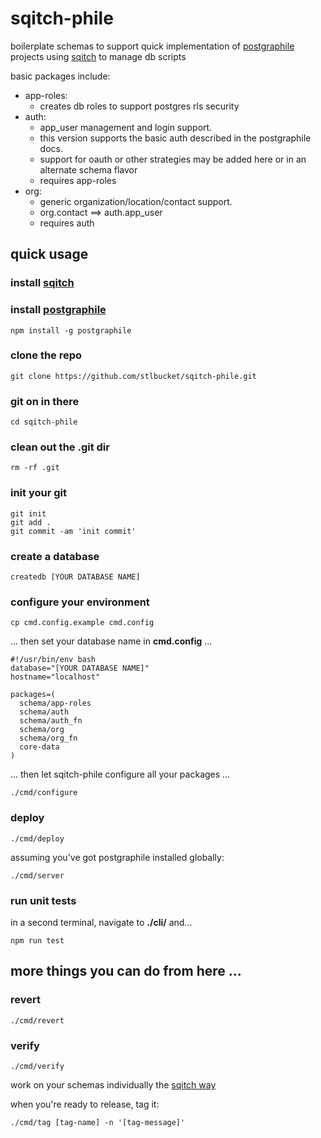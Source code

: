 # sqitch-phile #

<p>
  boilerplate schemas to support quick implementation 
  of <a href="https://www.graphile.org/postgraphile/">postgraphile</a> projects
  using <a href="http://sqitch.org/">sqitch</a> to manage db scripts
</p>

basic packages include:
- app-roles: 
  - creates db roles to support postgres rls security
- auth: 
  - app_user management and login support.  
  - this version supports the basic auth described in the postgraphile docs.
  - support for oauth or other strategies may be added here or in an alternate schema flavor
  - requires app-roles
- org: 
  - generic organization/location/contact support.
  - org.contact ==> auth.app_user
  - requires auth
  

## quick usage ##
### install <a href="http://sqitch.org/">sqitch</a> ###

### install <a href="https://www.graphile.org/postgraphile/">postgraphile</a> ###
```$xslt
npm install -g postgraphile
```

### clone the repo ###
```$xslt
git clone https://github.com/stlbucket/sqitch-phile.git
```
### git on in there ###
```$xslt
cd sqitch-phile
```
### clean out the .git dir ###
```$xslt
rm -rf .git
```
### init your git ###
```$xslt
git init
git add .
git commit -am 'init commit'
```
### create a database ###
```$xslt
createdb [YOUR DATABASE NAME]
```
### configure your environment ###
```$xslt
cp cmd.config.example cmd.config
```
... then set your database name in **cmd.config** ...
```$xslt
#!/usr/bin/env bash
database="[YOUR DATABASE NAME]"
hostname="localhost"

packages=(
  schema/app-roles
  schema/auth
  schema/auth_fn
  schema/org
  schema/org_fn
  core-data
)
```
... then let sqitch-phile configure all your packages ...
```$xslt
./cmd/configure
```
### deploy ###
```$xslt
./cmd/deploy
```
assuming you've got postgraphile installed globally:
```$xslt
./cmd/server
```

### run unit tests ###
in a second terminal, navigate to **./cli/** and...
```$xslt
npm run test
```

## more things you can do from here ... ##
### revert ###
```$xslt
./cmd/revert
```
### verify ###
```$xslt
./cmd/verify
```

work on your schemas individually the <a href="https://metacpan.org/pod/sqitchtutorial">sqitch way</a>

when you're ready to release, tag it:
```$xslt
./cmd/tag [tag-name] -n '[tag-message]'
```

